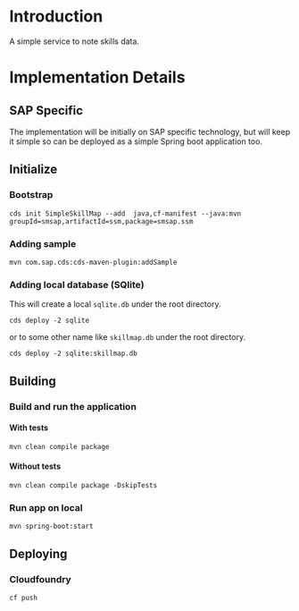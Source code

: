 # Introduction

A simple service to note skills data.

# Implementation Details

## SAP Specific

The implementation will be initially on SAP specific technology, but will keep it simple so can be deployed as a simple Spring boot application too.

## Initialize

### Bootstrap
```shell
cds init SimpleSkillMap --add  java,cf-manifest --java:mvn groupId=smsap,artifactId=ssm,package=smsap.ssm
```

### Adding sample
```shell
mvn com.sap.cds:cds-maven-plugin:addSample
```

### Adding local database (SQlite)
This will create a local `sqlite.db` under the root directory. 
```shell
cds deploy -2 sqlite
```
or to some other name like `skillmap.db` under the root directory.
```shell
cds deploy -2 sqlite:skillmap.db
```

## Building
### Build and run the application
#### With tests
```shell
mvn clean compile package
```
#### Without tests
```shell
mvn clean compile package -DskipTests
```

### Run app on local
```shell
mvn spring-boot:start
```

## Deploying
### Cloudfoundry
```shell
cf push
```